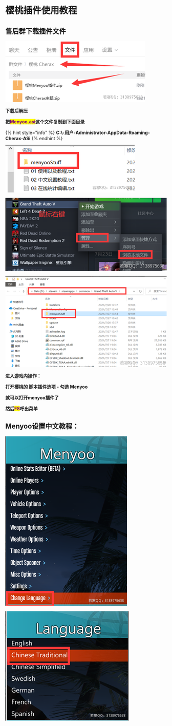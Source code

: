 # 樱桃插件使用教程

## **售后群下载插件文件**

![](<../../.gitbook/assets/image (19).png>)

**下载后解压**

**把**<mark style="color:purple;">**Menyoo.asi**</mark>**这个文件复制到下面目录**

{% hint style="info" %}
**C:\\-用户-Administrator-AppData-Roaming-Cherax-ASi**
{% endhint %}

![](<../../.gitbook/assets/image (53).png>)

![](<../../.gitbook/assets/image (64).png>)

![](<../../.gitbook/assets/image (42).png>)

**进入游戏内操作：**

**打开樱桃的 脚本插件选项 - 勾选 Menyoo**

**就可以打开menyoo插件了**

**然后**<mark style="color:purple;">**F8**</mark>**呼出菜单**

## **Menyoo设置中文教程：**

![](<../../.gitbook/assets/image (60).png>)

![](<../../.gitbook/assets/image (25).png>)
